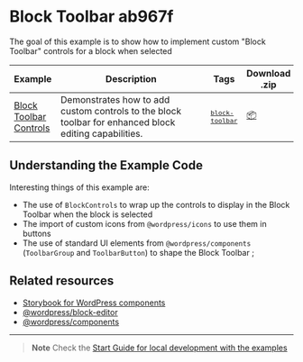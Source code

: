 # Block Toolbar ab967f

The goal of this example is to show how to implement custom "Block Toolbar" controls for a block when selected

<!-- Please, do not remove these @TABLE EXAMPLES BEGIN and @TABLE EXAMPLES END comments or modify the table inside. This table is automatically generated from the data at _data/examples.json and _data/tags.json -->
<!-- @TABLE EXAMPLES BEGIN -->
| Example | <span style="display: inline-block; width:250px">Description</span> | Tags |Download .zip | Live Demo |
| -------------------------------------------------------------------------------------------------- | ------------------------------------------------------------------------------------------------------------------------ | --------------------------------------------------------------------------------------------------------------------------------------- | ------------------------------------------------------------------------------------------------------------------------------------------------------------------------------------------------------------------------------------------------------------- | ----------------------------------------------------------------------------------------------------------------------------------------------------------------------------------------------------------------------------------------------------------------------------------------------------------------- |
| [Block Toolbar Controls](https://github.com/juanma-wp/block-development-examples/tree/trunk/plugins/block-toolbar-ab967f) | Demonstrates how to add custom controls to the block toolbar for enhanced block editing capabilities. | <small><code><a href="https://juanma-wp.github.io/block-development-examples/?tags=block-toolbar">block-toolbar</a></code></small> | [📦](https://github.com/juanma-wp/block-development-examples/releases/download/latest/block-toolbar-ab967f.zip "Install the plugin on any WordPress site using this zip and activate it to see the example in action") | [![](https://raw.githubusercontent.com/juanma-wp/block-development-examples/trunk/_assets/icon-wp.svg)](https://playground.wordpress.net/?blueprint-url=https://raw.githubusercontent.com/juanma-wp/block-development-examples/trunk/plugins/block-toolbar-ab967f/_playground/blueprint.json "Click here to access a live demo of this example" ) |
<!-- @TABLE EXAMPLES END -->

## Understanding the Example Code

Interesting things of this example are:

-   The use of `BlockControls` to wrap up the controls to display in the Block Toolbar when the block is selected
-   The import of custom icons from `@wordpress/icons` to use them in buttons
-   The use of standard UI elements from `@wordpress/components` (`ToolbarGroup` and `ToolbarButton`) to shape the Block Toolbar ;

## Related resources

-   [Storybook for WordPress components](https://wordpress.github.io/gutenberg/?path=/docs/docs-introduction--page)
-   [@wordpress/block-editor](https://developer.wordpress.org/block-editor/reference-guides/packages/packages-block-editor/)
-   [@wordpress/components](https://developer.wordpress.org/block-editor/reference-guides/packages/packages-components/)

---

> **Note**
> Check the [Start Guide for local development with the examples](https://github.com/juanma-wp/block-development-examples/wiki/Examples#start-guide-for-local-development-with-the-examples)
